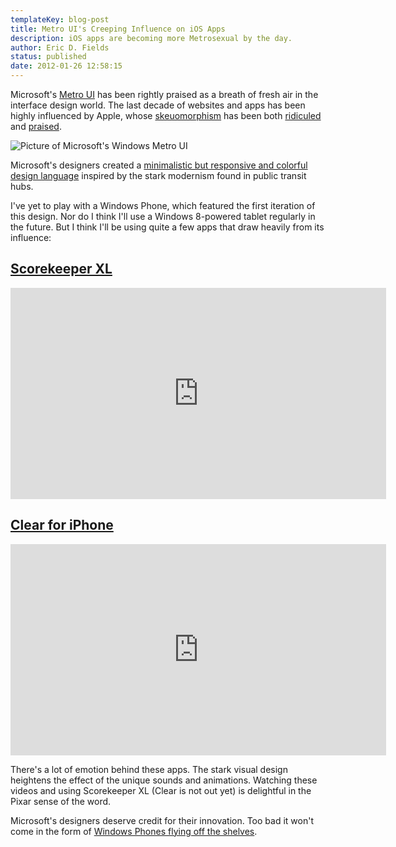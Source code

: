 ```yaml
---
templateKey: blog-post
title: Metro UI's Creeping Influence on iOS Apps
description: iOS apps are becoming more Metrosexual by the day.
author: Eric D. Fields
status: published
date: 2012-01-26 12:58:15
---
```


Microsoft's [Metro UI](<'http://en.wikipedia.org/wiki/Metro_(design_language)'>) has been rightly praised as a breath of fresh air in the interface design world. The last decade of websites and apps has been highly influenced by Apple, whose [skeuomorphism](http://en.wikipedia.org/wiki/Skeuomorph) has been both [ridiculed](http://madebymany.com/blog/apples-aesthetic-dichotomy) and [praised](http://www.andymangold.com/skeuomorphism-the-opiate-of-the-people/).

![Picture of Microsoft's Windows Metro UI](//ericdfields.s3.amazonaws.com/img/metro/21-Windows-8-Metro.jpg)

Microsoft's designers created a [minimalistic but responsive and colorful design language](http://www.youtube.com/watch?v=IgY8Ty_0SJE&feature=list_related&playnext=1&list=SPBC50EC330F27369E) inspired by the stark modernism found in public transit hubs.

I've yet to play with a Windows Phone, which featured the first iteration of this design. Nor do I think I'll use a Windows 8-powered tablet regularly in the future. But I think I'll be using quite a few apps that draw heavily from its influence:

## [Scorekeeper XL](itunes.apple.com/us/app/scorekeeper-xl/id463243024?mt=8)

<iframe width="601" height="338" src="https://www.youtube.com/embed/sXqXpwyBI1k" frameborder="0" allowfullscreen></iframe>

## [Clear for iPhone](http://www.realmacsoftware.com/clear/)

<iframe src="https://player.vimeo.com/video/35693267?title=0&amp;byline=0&amp;portrait=0" width="601" height="338" frameborder="0" webkitAllowFullScreen mozallowfullscreen allowFullScreen></iframe>

There's a lot of emotion behind these apps. The stark visual design heightens the effect of the unique sounds and animations. Watching these videos and using Scorekeeper XL (Clear is not out yet) is delightful in the Pixar sense of the word.

Microsoft's designers deserve credit for their innovation. Too bad it won't come in the form of [Windows Phones flying off the shelves](http://www.asymco.com/2011/10/12/windows-phone-a-year-on/).
